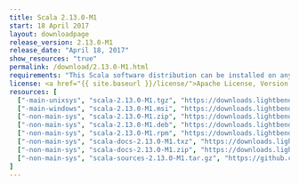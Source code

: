 ```yaml
---
title: Scala 2.13.0-M1
start: 18 April 2017
layout: downloadpage
release_version: 2.13.0-M1
release_date: "April 18, 2017"
show_resources: "true"
permalink: /download/2.13.0-M1.html
requirements: "This Scala software distribution can be installed on any Unix-like or Windows system. It requires the Java runtime version 1.8 or later, which can be downloaded <a href='http://www.java.com/'>here</a>."
license: <a href="{{ site.baseurl }}/license/">Apache License, Version 2.0</a>
resources: [
  ["-main-unixsys", "scala-2.13.0-M1.tgz", "https://downloads.lightbend.com/scala/2.13.0-M1/scala-2.13.0-M1.tgz", "Mac OS X, Unix, Cygwin", "16.95M"],
  ["-main-windows", "scala-2.13.0-M1.msi", "https://downloads.lightbend.com/scala/2.13.0-M1/scala-2.13.0-M1.msi", "Windows (msi installer)", "112.80M"],
  ["-non-main-sys", "scala-2.13.0-M1.zip", "https://downloads.lightbend.com/scala/2.13.0-M1/scala-2.13.0-M1.zip", "Windows", "16.99M"],
  ["-non-main-sys", "scala-2.13.0-M1.deb", "https://downloads.lightbend.com/scala/2.13.0-M1/scala-2.13.0-M1.deb", "Debian", "129.84M"],
  ["-non-main-sys", "scala-2.13.0-M1.rpm", "https://downloads.lightbend.com/scala/2.13.0-M1/scala-2.13.0-M1.rpm", "RPM package", "112.38M"],
  ["-non-main-sys", "scala-docs-2.13.0-M1.txz", "https://downloads.lightbend.com/scala/2.13.0-M1/scala-docs-2.13.0-M1.txz", "API docs", "50.57M"],
  ["-non-main-sys", "scala-docs-2.13.0-M1.zip", "https://downloads.lightbend.com/scala/2.13.0-M1/scala-docs-2.13.0-M1.zip", "API docs", "97.90M"],
  ["-non-main-sys", "scala-sources-2.13.0-M1.tar.gz", "https://github.com/scala/scala/archive/v2.13.0-M1.tar.gz", "Sources", ""]
]
---
```

